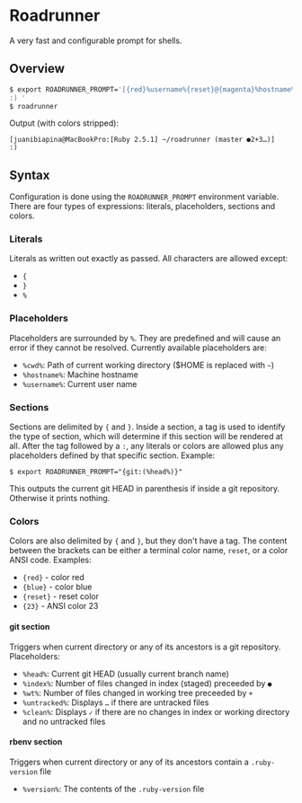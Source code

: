# Roadrunner

A very fast and configurable prompt for shells.

## Overview

```sh
$ export ROADRUNNER_PROMPT='[{red}%username%{reset}@{magenta}%hostname%{reset}:{rbenv:{green}[Ruby %version%] }{blue}%cwd%{reset}{git: ({magenta}%head% {green}%index%{red}%wt%{reset}%untracked%{green}%clean%{reset})}{reset}]
:) '
$ roadrunner
```

Output (with colors stripped):

```
[juanibiapina@MacBookPro:[Ruby 2.5.1] ~/roadrunner (master ●2+3…)]
:) 
```

## Syntax

Configuration is done using the `ROADRUNNER_PROMPT` environment variable. There
are four types of expressions: literals, placeholders, sections and colors.

### Literals

Literals as written out exactly as passed. All characters are allowed except:

- `{`
- `}`
- `%`

### Placeholders

Placeholders are surrounded by `%`. They are predefined and will cause an error
if they cannot be resolved. Currently available placeholders are:

- `%cwd%`: Path of current working directory ($HOME is replaced with `~`)
- `%hostname%`: Machine hostname
- `%username%`: Current user name

### Sections

Sections are delimited by `{` and `}`. Inside a section, a tag is used to
identify the type of section, which will determine if this section will be
rendered at all. After the tag followed by a `:`, any literals or colors are
allowed plus any placeholders defined by that specific section. Example:

```
$ export ROADRUNNER_PROMPT="{git:(%head%)}"
```

This outputs the current git HEAD in parenthesis if inside a git repository.
Otherwise it prints nothing.

### Colors

Colors are also delimited by `{` and `}`, but they don't have a tag. The
content between the brackets can be either a terminal color name, `reset`, or a
color ANSI code. Examples:

- `{red}` - color red
- `{blue}` - color blue
- `{reset}` - reset color
- `{23}` - ANSI color 23

#### git section

Triggers when current directory or any of its ancestors is a git repository.
Placeholders:

- `%head%`: Current git HEAD (usually current branch name)
- `%index%`: Number of files changed in index (staged) preceeded by `●`
- `%wt%`: Number of files changed in working tree preceeded by `+`
- `%untracked%`: Displays `…` if there are untracked files
- `%clean%`: Displays `✓` if there are no changes in index or working directory and no untracked files

#### rbenv section

Triggers when current directory or any of its ancestors contain a
`.ruby-version` file

- `%version%`: The contents of the `.ruby-version` file
